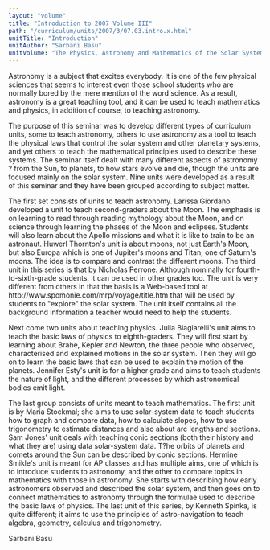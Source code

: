 ```yaml
---
layout: "volume"
title: "Introduction to 2007 Volume III"
path: "/curriculum/units/2007/3/07.03.intro.x.html"
unitTitle: "Introduction"
unitAuthor: "Sarbani Basu"
unitVolume: "The Physics, Astronomy and Mathematics of the Solar System"
---
```

<body>
<p>
  Astronomy is a subject that excites everybody. It is one of the few physical sciences that seems to interest even those school students who are normally bored by the mere mention of the word science. As a result, astronomy is a great teaching tool, and it can be used to teach mathematics and physics, in addition of course, to teaching astronomy.
 </p>
<p>
  The purpose of this seminar was to develop different types of curriculum units, some to teach astronomy, others to use astronomy as a tool to teach the physical laws that control the solar system and other planetary systems, and yet others to teach the mathematical principles used to describe these systems. The seminar itself dealt with many different aspects of astronomy ? from the Sun, to planets, to how stars evolve and die, though the units are focused mainly on the solar system. Nine units were developed as a result of this seminar and they have been grouped according to subject matter.
 </p>
<p>
  The first set consists of units to teach astronomy. Larissa Giordano developed a unit to teach second-graders about the Moon. The emphasis is on learning to read through reading mythology about the Moon, and on science through learning the phases of the Moon and eclipses. Students will also learn about the Apollo missions and what it is like to train to be an astronaut. Huwerl Thornton's unit is about moons, not just Earth's Moon, but also Europa which is one of Jupiter's moons and Titan, one of Saturn's moons. The idea is to compare and contrast the different moons. The third unit in this series is that by Nicholas Perrone. Although nominally for fourth-to-sixth-grade students, it can be used in other grades too. The unit is very different from others in that the basis is a Web-based tool at http://www.spomonie.com/mrp/voyage/title.htm that will be used by students to "explore" the solar system. The unit itself contains all the background information a teacher would need to help the students.
 </p>
<p>
  Next come two units about teaching physics. Julia Biagiarelli's unit aims to teach the basic laws of physics to eighth-graders. They will first start by learning about Brahe, Kepler and Newton, the three people who observed, characterised and explained motions in the solar system. Then they will go on to learn the basic laws that can be used to explain the motion of the planets. Jennifer Esty's unit is for a higher grade and aims to teach students the nature of light, and the different processes by which astronomical bodies emit light.
 </p>
<p>
  The last group consists of units meant to teach mathematics. The first unit is by Maria Stockmal; she aims to use solar-system data to teach students how to graph and compare data, how to calculate slopes, how to use trigonometry to estimate distances and also about arc lengths and sections. Sam Jones' unit deals with teaching conic sections (both their history and what they are) using data solar-system data. T?he orbits of planets and comets around the Sun can be described by conic sections. Hermine Smikle's unit is meant for AP classes and has multiple aims, one of which is to introduce students to astronomy, and the other to compare topics in mathematics with those in astronomy. She starts with describing how early astronomers observed and described the solar system, and then goes on to connect mathematics to astronomy through the formulae used to describe the basic laws of physics. The last unit of this series, by Kenneth Spinka, is quite different; it aims to use the principles of astro-navigation to teach algebra, geometry, calculus and trigonometry.
 </p>
<p>
  Sarbani Basu
 </p>

</body>
